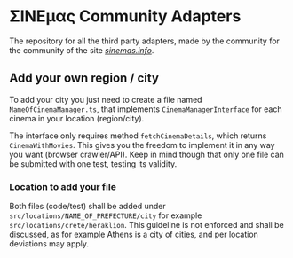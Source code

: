 # ΣΙΝΕμας Community Adapters

The repository for all the third party adapters, made by the community for the community of the site _[sinemas.info](www.sinemas.info)_.

## Add your own region / city

To add your city you just need to create a file named `NameOfCinemaManager.ts`, that implements `CinemaManagerInterface` for each cinema in your location (region/city).

The interface only requires method `fetchCinemaDetails`, which returns `CinemaWithMovies`. This gives you the freedom to implement it in any way you want (browser crawler/API). Keep in mind though that only one file can be submitted with one test, testing its validity.

### Location to add your file

Both files (code/test) shall be added under `src/locations/NAME_OF_PREFECTURE/city` for example `src/locations/crete/heraklion`. This guideline is not enforced and shall be discussed, as for example Athens is a city of cities, and per location deviations may apply.
